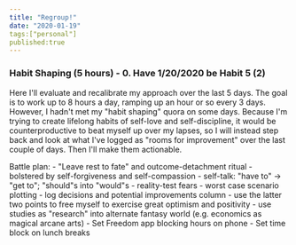 ```yaml
---
title: "Regroup!"
date: "2020-01-19"
tags:["personal"]
published:true
---
```


### Habit Shaping (5 hours) - 0. Have 1/20/2020 be Habit 5 (2)

Here I'll evaluate and recalibrate my approach over the last 5 days. The goal is to work up to 8 hours a day, ramping up an hour or so every 3 days. However, I hadn't met my "habit shaping" quora on some days. Because I'm trying to create lifelong habits of self-love and self-discipline, it would be counterproductive to beat myself up over my lapses, so I will instead step back and look at what I've logged as "rooms for improvement" over the last couple of days. Then I'll make them actionable.

Battle plan:
    - "Leave rest to fate" and outcome-detachment ritual
      - bolstered by self-forgiveness and self-compassion
    - self-talk: "have to" -> "get to"; "should"s into "would"s
    - reality-test fears - worst case scenario plotting
    - log decisions and potential improvements column
    - use the latter two points to free myself to exercise great optimism
      and positivity
    - use studies as "research" into alternate fantasy world (e.g. economics as
      magical arcane arts)
    - Set Freedom app blocking hours on phone
    - Set time block on lunch breaks

